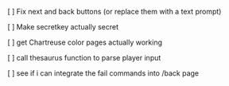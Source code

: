 [ ] Fix next and back buttons (or replace them with a text prompt)

[ ] Make secretkey actually secret

[ ] get Chartreuse color pages actually working

[ ] call thesaurus function to parse player input

[ ] see if i can integrate the fail commands into /back page